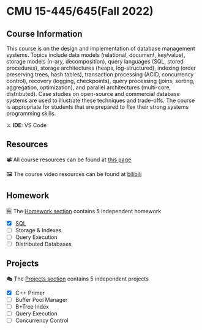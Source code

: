 # CMU 15-445/645(Fall 2022)

## Course Information
This course is on the design and implementation of database management systems. Topics include data models (relational, document, key/value), storage models (n-ary, decomposition), query languages (SQL, stored procedures), storage architectures (heaps, log-structured), indexing (order preserving trees, hash tables), transaction processing (ACID, concurrency control), recovery (logging, checkpoints), query processing (joins, sorting, aggregation, optimization), and parallel architectures (multi-core, distributed). Case studies on open-source and commercial database systems are used to illustrate these techniques and trade-offs. The course is appropriate for students that are prepared to flex their strong systems programming skills. 

⚔ **IDE**: VS Code

## Resources
📽 All course resources can be found at [this page](https://15445.courses.cs.cmu.edu/fall2022/)

🖼 The course video resources can be found at [bilibili](https://www.bilibili.com/video/BV1HR4y1S7P4/?spm_id_from=333.337.search-card.all.click&vd_source=d852e5a7da2d5b6a99531e5dd2f76049)


## Homework
🈚 The [Homework section](https://github.com/Ouhznehc/CMU-DB/tree/main/Homework) contains 5 independent homework
- [x] [SQL](https://github.com/Ouhznehc/CMU-DB/tree/main/Homework/%231-SQL)
- [ ] Storage & Indexes
- [ ] Query Execution
- [ ] Distributed Databases

## Projects

🎭 The [Projects section](https://github.com/Ouhznehc/CMU-DB/tree/main/Project) contains 5 independent projects
- [x] C++ Primer
- [ ] Buffer Pool Manager
- [ ] B+Tree Index
- [ ] Query Execution
- [ ] Concurrency Control 
